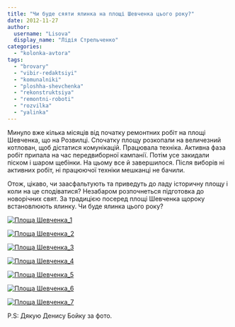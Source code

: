 ```yaml
---
title: "Чи буде сяяти ялинка на площі Шевченка цього року?"
date: 2012-11-27
author: 
  username: "Lisova"
  display_name: "Лідія Стрельченко"
categories: 
  - "kolonka-avtora"
tags: 
  - "brovary"
  - "vibir-redaktsiyi"
  - "komunalniki"
  - "ploshha-shevchenka"
  - "rekonstruktsiya"
  - "remontni-roboti"
  - "rozvilka"
  - "yalinka"
---
```


Минуло вже кілька місяців від початку ремонтних робіт на площі Шевченка, що на Розвилці. Спочатку площу розкопали на величезний котлован, щоб дістатися комунікацій. Працювала техніка. Активна фаза робіт припала на час передвиборної кампанії. Потім усе закидали піском і шаром щебінки. На цьому все й завершилося. Після виборів ні активних робіт, ні працюючої техніки мешканці не бачили.

Отож, цікаво, чи заасфальтують та приведуть до ладу історичну площу і коли на це сподіватися? Незабаром розпочнеться підготовка до новорічних свят. За традицією посеред площі Шевченка щороку встановлюють ялинку. Чи буде ялинка цього року?

[![](https://mpz.brovary.org/wp-content/uploads/2012/11/Ploshha-SHevchenka_1.jpg "Площа Шевченка_1")](https://mpz.brovary.org/wp-content/uploads/2012/11/Ploshha-SHevchenka_1.jpg)

[![](https://mpz.brovary.org/wp-content/uploads/2012/11/Ploshha-SHevchenka_2.jpg "Площа Шевченка_2")](https://mpz.brovary.org/wp-content/uploads/2012/11/Ploshha-SHevchenka_2.jpg)

[![](https://mpz.brovary.org/wp-content/uploads/2012/11/Ploshha-SHevchenka_3.jpg "Площа Шевченка_3")](https://mpz.brovary.org/wp-content/uploads/2012/11/Ploshha-SHevchenka_3.jpg)

[![](https://mpz.brovary.org/wp-content/uploads/2012/11/Ploshha-SHevchenka_4.jpg "Площа Шевченка_4")](https://mpz.brovary.org/wp-content/uploads/2012/11/Ploshha-SHevchenka_4.jpg)

[![](https://mpz.brovary.org/wp-content/uploads/2012/11/Ploshha-SHevchenka_5.jpg "Площа Шевченка_5")](https://mpz.brovary.org/wp-content/uploads/2012/11/Ploshha-SHevchenka_5.jpg)

[![](https://mpz.brovary.org/wp-content/uploads/2012/11/Ploshha-SHevchenka_6.jpg "Площа Шевченка_6")](https://mpz.brovary.org/wp-content/uploads/2012/11/Ploshha-SHevchenka_6.jpg)

[![](https://mpz.brovary.org/wp-content/uploads/2012/11/Ploshha-SHevchenka_7.jpg "Площа Шевченка_7")](https://mpz.brovary.org/wp-content/uploads/2012/11/Ploshha-SHevchenka_7.jpg)

P.S: Дякую Денису Бойку за фото.
